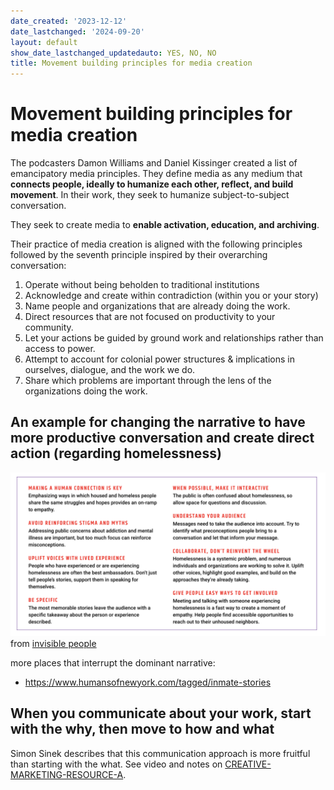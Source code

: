```yaml
---
date_created: '2023-12-12'
date_lastchanged: '2024-09-20'
layout: default
show_date_lastchanged_updatedauto: YES, NO, NO
title: Movement building principles for media creation
---
```

# Movement building principles for media creation

The podcasters Damon Williams and Daniel Kissinger created a list of emancipatory media principles. They define media as any medium that **connects people, ideally to humanize each other, reflect, and build movement**. In their work, they seek to humanize subject-to-subject conversation. 

They seek to create media to **enable activation, education, and archiving**.

Their practice of media creation is aligned with the following principles followed by the seventh principle inspired by their overarching conversation:

1. Operate without being beholden to traditional institutions
2. Acknowledge and create within contradiction (within you or your story)
3. Name people and organizations that are already doing the work. 
4. Direct resources that are not focused on productivity to your community.
5. Let your actions be guided by ground work and relationships rather than access to power.
6. Attempt to account for colonial power structures & implications in ourselves, dialogue, and the work we do. 
7. Share which problems are important through the lens of the organizations doing the work.


## An example for changing the narrative to have more productive conversation and create direct action (regarding homelessness)
![](media/cleanshot_2024-02-08-at-13-36-07@2x.png)
from [invisible people](https://invisiblepeople.tv/stories-from-homeless-people/)

more places that interrupt the dominant narrative:
- https://www.humansofnewyork.com/tagged/inmate-stories

## When you communicate about your work, start with the why, then move to how and what
Simon Sinek describes that this communication approach is more fruitful than starting with the what. See video and notes on [CREATIVE-MARKETING-RESOURCE-A](CREATIVE-MARKETING-RESOURCE-A.md).
